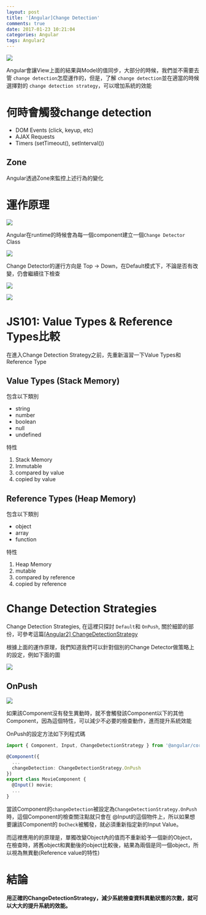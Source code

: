 ```yaml
---
layout: post
title: '[Angular]Change Detection'
comments: true
date: 2017-01-23 10:21:04
categories: Angular
tags: Angular2
---
```


![](https://farm1.staticflickr.com/740/32472149965_a7d79c9969_o.png)

Angular會讓View上面的結果與Model的值同步，大部分的時候，我們並不需要去管 `change detection`怎麼運作的，但是，了解 `change detection`並在適當的時候選擇對的 `change detection strategy`，可以增加系統的效能

<!-- more -->

# 何時會觸發change detection

* DOM Events (click, keyup, etc)
* AJAX Requests
* Timers (setTimeout(), setInterval())

## Zone

Angular透過Zone來監控上述行為的變化



# 運作原理

![](https://farm1.staticflickr.com/640/32352266961_1eeb7fba5a_o.png)

Angular在runtime的時候會為每一個component建立一個`Change Detector` Class

![](https://farm1.staticflickr.com/689/31630339334_175106c15d_o.png)

Change Detector的運行方向是 Top -> Down，在Default模式下，不論是否有改變，仍會繼續往下檢查

![](https://farm1.staticflickr.com/358/32095374120_6656c40dcf_o.png)

![](https://farm1.staticflickr.com/663/31662279353_4ac2e09719_o.png)

# JS101: Value Types & Reference Types比較

在進入Change Detection Strategy之前，先重新溫習一下Value Types和Reference Type

## Value Types (Stack Memory)

包含以下類別

- string
- number
- boolean
- null
- undefined

特性

1. Stack Memory
2. Immutable
3. compared by value
4. copied by value

## Reference Types (Heap Memory)

包含以下類別

- object
- array
- function

特性

1. Heap Memory
2. mutable
3. compared by reference
4. copied by reference

# Change Detection Strategies

Change Detection Strategies, 在這裡只探討 `Default`和 `OnPush`, 關於細節的部份，可參考這篇[[Angular2] ChangeDetectionStrategy](http://blog.kevinyang.net/2016/06/05/angular2-ChangeDetectionStrategy/)

根據上面的運作原理，我們知道我們可以針對個別的Change Detector做策略上的設定，例如下面的圖

![](https://farm1.staticflickr.com/753/32328351742_3920853cee_o.png)



## OnPush

![](https://farm1.staticflickr.com/437/32480298545_a7aafccf9e_o.png)

如果該Component沒有發生異動時，就不會觸發該Component以下的其他Component，因為這個特性，可以減少不必要的檢查動作，進而提升系統效能

OnPush的設定方法如下列程式碼

```typescript
import { Component, Input, ChangeDetectionStrategy } from '@angular/core';

@Component({
  ...
  changeDetection: ChangeDetectionStrategy.OnPush
})
export class MovieComponent {
  @Input() movie;
  ...
}

```

當該Component的`changeDetection`被設定為`ChangeDetectionStrategy.OnPush`時，這個Component的檢查關注點就只會在 @Input的這個物件上，所以如果想要讓該Component的 `DoCheck`被觸發，就必須重新指定新的Input Value。

而這裡應用的的原理是，單獨改變Object內的值而不重新給予一個新的Object，在檢查時，將舊object和異動後的object比較後，結果為兩個是同一個object，所以視為無異動(Reference value的特性)

# 結論

**用正確的ChangeDetectionStrategy，減少系統檢查資料異動狀態的次數，就可以大大的提升系統的效能。**




